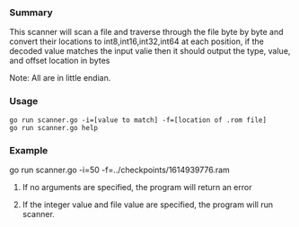 ### Summary

This scanner will scan a file and traverse through the file byte by byte and convert their locations to int8,int16,int32,int64 at each position, if the decoded value matches the input valie then it should output the type, value, and offset location in bytes

Note: All are in little endian.

### Usage

    go run scanner.go -i=[value to match] -f=[location of .rom file]
    go run scanner.go help 

### Example
   go run scanner.go -i=50 -f=../checkpoints/1614939776.ram  

1. If no arguments are specified, the program will return an error

3. If the integer value and file value are specified, the program will run scanner.
